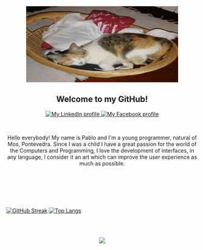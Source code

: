 

<div id="header" align="center">
  <img src="/simona.gif" width="400" height="200"/>
</div>

<h2 align="center">
Welcome to my GitHub!
</h2>


<div id="badges" align="center">
  <a href="https://www.linkedin.com/in/pablo-arias-pampill%C3%B3n-793b5a204/">
    <img src="https://img.shields.io/badge/LinkedIn-blue?style=for-the-badge&logo=linkedin&logoColor=white" alt="My LinkedIn profile"/>
  </a>
  <a href="https://www.facebook.com/pablo.ariaspampillon.3">
     <img src="https://img.shields.io/badge/Facebook-blue?style=for-the-badge&logo=facebook&logoColor=white" alt="My Facebook profile"/>
  </a>
</div>
  <p>&nbsp;</p>
<p id="contenido" align="center">
Hello everybody! My name is Pablo and I'm a young programmer, natural of Mos, Pontevedra. Since I was a child I have a great passion for the world of the Computers and Programming, I love the development of interfaces, in any language, I consider it an art which can improve the user experience as much as possible.
</p>
<p>&nbsp;</p>

<p>&nbsp;</p>
<p>&nbsp;</p>

 [![GitHub Streak](http://github-readme-streak-stats.herokuapp.com?user=PabloArias98&theme=dark&background=000000)](https://git.io/streak-stats)
 [![Top Langs](https://github-readme-stats.vercel.app/api/top-langs/?username=PabloArias98&layout=compact&theme=vision-friendly-dark)](https://github.com/PabloArias98/github-readme-stats)

<p>&nbsp;</p>
 <div id="contador" align="center">
<img src="https://komarev.com/ghpvc/?username=PabloArias98&style=flat-square&color=blue" alt=""/>
</div>
<div id="header" align="center">
  <img src="https://media.giphy.com/media/RJVw6tIfb2dIwTHFb0/giphy.gif" width="100"/>
</div>

